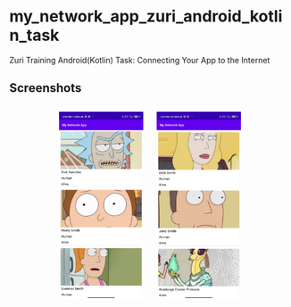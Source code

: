 # my_network_app_zuri_android_kotlin_task
Zuri Training Android(Kotlin) Task: Connecting Your App to the Internet
<h2 align="left">Screenshots</h2>
<h4 align="center">
<img src="screenshots/My Network App 1.jpg" width="30%" vspace="10" hspace="10">
<img src="screenshots/My Network App 2.jpg" width="30%" vspace="10" hspace="10">
